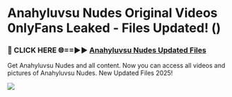# Anahyluvsu Nudes Original Videos 0nlyFans Leaked - Files Updated! ()

<h3>🔴 CLICK HERE 🌐==►► <a href="https://tinyurl.com/2p9ay9w9" rel="nofollow">Anahyluvsu Nudes Updated Files</a></h3>

Get Anahyluvsu Nudes and all content. Now you can access all videos and pictures of Anahyluvsu Nudes. New Updated Files 2025!

[![](https://i.imgur.com/KQgVmj3.gif)](https://tinyurl.com/2p9ay9w9)
